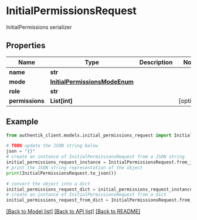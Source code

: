 # InitialPermissionsRequest

InitialPermissions serializer

## Properties

Name | Type | Description | Notes
------------ | ------------- | ------------- | -------------
**name** | **str** |  | 
**mode** | [**InitialPermissionsModeEnum**](InitialPermissionsModeEnum.md) |  | 
**role** | **str** |  | 
**permissions** | **List[int]** |  | [optional] 

## Example

```python
from authentik_client.models.initial_permissions_request import InitialPermissionsRequest

# TODO update the JSON string below
json = "{}"
# create an instance of InitialPermissionsRequest from a JSON string
initial_permissions_request_instance = InitialPermissionsRequest.from_json(json)
# print the JSON string representation of the object
print(InitialPermissionsRequest.to_json())

# convert the object into a dict
initial_permissions_request_dict = initial_permissions_request_instance.to_dict()
# create an instance of InitialPermissionsRequest from a dict
initial_permissions_request_from_dict = InitialPermissionsRequest.from_dict(initial_permissions_request_dict)
```
[[Back to Model list]](../README.md#documentation-for-models) [[Back to API list]](../README.md#documentation-for-api-endpoints) [[Back to README]](../README.md)


